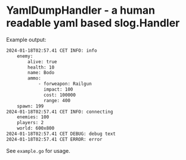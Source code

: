 # YamlDumpHandler - a human readable yaml based slog.Handler

Example output:

```sh
2024-01-18T02:57.41 CET INFO: info 
    enemy:
        alive: true
        health: 10
        name: Bodo
        ammo:
            - forweapon: Railgun
              impact: 100
              cost: 100000
              range: 400
    spawn: 199
2024-01-18T02:57.41 CET INFO: connecting 
    enemies: 100
    players: 2
    world: 600x800
2024-01-18T02:57.41 CET DEBUG: debug text 
2024-01-18T02:57.41 CET ERROR: error 
```

See `example.go` for usage.
